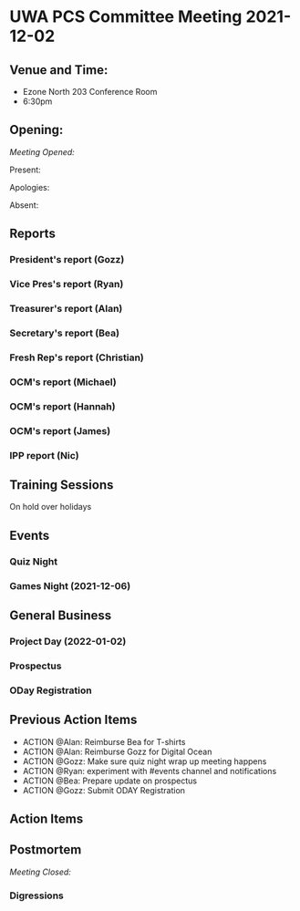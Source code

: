 # UWA PCS Committee Meeting 2021-12-02

## Venue and Time:
- Ezone North 203 Conference Room 
- 6:30pm 


## Opening: 

*Meeting Opened:* 

Present: 

Apologies: 

Absent: 


## Reports

### President's report (Gozz)

### Vice Pres's report (Ryan)

### Treasurer's report (Alan)

### Secretary's report (Bea)

### Fresh Rep's report (Christian)

### OCM's report (Michael)

### OCM's report (Hannah)

### OCM's report (James)

### IPP report (Nic)


## Training Sessions
On hold over holidays

## Events

### Quiz Night 

### Games Night (2021-12-06) 

## General Business

### Project Day (2022-01-02)

### Prospectus

### ODay Registration

## Previous Action Items
- ACTION @Alan: Reimburse Bea for T-shirts
- ACTION @Alan: Reimburse Gozz for Digital Ocean
- ACTION @Gozz: Make sure quiz night wrap up meeting happens
- ACTION @Ryan: experiment with #events channel and notifications
- ACTION @Bea: Prepare update on prospectus
- ACTION @Gozz: Submit ODAY Registration

## Action Items


## Postmortem

*Meeting Closed:*

###  Digressions
